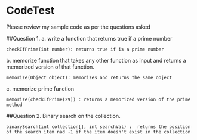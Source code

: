 # CodeTest
Please review my sample code as per the questions asked

##Question 1. 
a. write a function that returns true if a  prime number

``
checkIfPrime(int number): returns true if is a prime number
`` 

b. memorize function that takes any other function as input and returns a memorized version of that function.

``memorize(Object object): memorizes and returns the same object
``

c. memorize prime function

``memorize(checkIfPrime(29)) : returns a memorized version of the prime method
``


##Question 2.
Binary search on the collection.

``binarySearch(int collection[], int searchVal) :  returns the position of the search item nad -1 if the item doesn't exist in the collection
``
